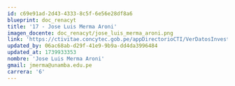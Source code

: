 ```yaml
---
id: c69e91ad-2d43-4333-8c5f-6e56e28df8a6
blueprint: doc_renacyt
title: '17 - Jose Luis Merma Aroni'
imagen_docente: doc_renacyt/jose_luis_merma_aroni.png
link: 'https://ctivitae.concytec.gob.pe/appDirectorioCTI/VerDatosInvestigador.do?id_investigador=98395'
updated_by: 06ac68ab-d29f-41e9-9b9a-dd4da3996484
updated_at: 1739933353
nombre: 'Jose Luis Merma Aroni'
gmail: jmerma@unamba.edu.pe
carrera: '6'
---
```

